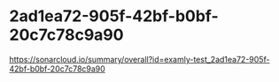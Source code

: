 # 2ad1ea72-905f-42bf-b0bf-20c7c78c9a90
https://sonarcloud.io/summary/overall?id=examly-test_2ad1ea72-905f-42bf-b0bf-20c7c78c9a90
